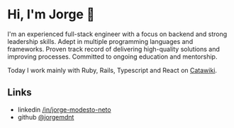 # Hi, I'm Jorge :wave:

I'm an experienced full-stack engineer with a focus on backend and strong leadership skills. Adept in multiple programming languages and frameworks. Proven track record of delivering high-quality solutions and improving processes. Committed to ongoing education and mentorship.

Today I work mainly with Ruby, Rails, Typescript and React on [Catawiki](https://www.catawiki.com/en/).

## Links

* linkedin [/in/jorge-modesto-neto](https://www.linkedin.com/in/jorge-modesto-neto/)
* github [@jorgemdnt](https://github.com/jorgemdnt)
